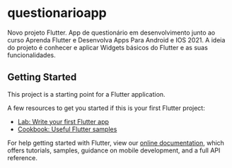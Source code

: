 # questionarioapp

Novo projeto Flutter. App de questionário em desenvolvimento junto ao curso Aprenda Flutter e Desenvolva Apps Para Android e IOS 2021.
A ideia do projeto é conhecer e aplicar Widgets básicos do Flutter e as suas funcionalidades.

## Getting Started

This project is a starting point for a Flutter application.

A few resources to get you started if this is your first Flutter project:

- [Lab: Write your first Flutter app](https://flutter.dev/docs/get-started/codelab)
- [Cookbook: Useful Flutter samples](https://flutter.dev/docs/cookbook)

For help getting started with Flutter, view our
[online documentation](https://flutter.dev/docs), which offers tutorials,
samples, guidance on mobile development, and a full API reference.
